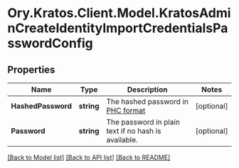# Ory.Kratos.Client.Model.KratosAdminCreateIdentityImportCredentialsPasswordConfig

## Properties

Name | Type | Description | Notes
------------ | ------------- | ------------- | -------------
**HashedPassword** | **string** | The hashed password in [PHC format]( https://www.ory.sh/docs/kratos/concepts/credentials/username-email-password#hashed-password-format) | [optional] 
**Password** | **string** | The password in plain text if no hash is available. | [optional] 

[[Back to Model list]](../README.md#documentation-for-models) [[Back to API list]](../README.md#documentation-for-api-endpoints) [[Back to README]](../README.md)

